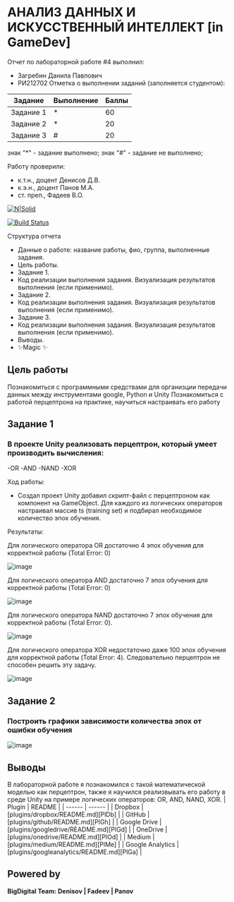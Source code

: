 # АНАЛИЗ ДАННЫХ И ИСКУССТВЕННЫЙ ИНТЕЛЛЕКТ [in GameDev]
Отчет по лабораторной работе #4 выполнил:
- Загребин Данила Павлович
- РИ212702
Отметка о выполнении заданий (заполняется студентом):

| Задание | Выполнение | Баллы |
| ------ | ------ | ------ |
| Задание 1 | * | 60 |
| Задание 2 | * | 20 |
| Задание 3 | # | 20 |

знак "*" - задание выполнено; знак "#" - задание не выполнено;

Работу проверили:
- к.т.н., доцент Денисов Д.В.
- к.э.н., доцент Панов М.А.
- ст. преп., Фадеев В.О.

[![N|Solid](https://cldup.com/dTxpPi9lDf.thumb.png)](https://nodesource.com/products/nsolid)

[![Build Status](https://travis-ci.org/joemccann/dillinger.svg?branch=master)](https://travis-ci.org/joemccann/dillinger)

Структура отчета

- Данные о работе: название работы, фио, группа, выполненные задания.
- Цель работы.
- Задание 1.
- Код реализации выполнения задания. Визуализация результатов выполнения (если применимо).
- Задание 2.
- Код реализации выполнения задания. Визуализация результатов выполнения (если применимо).
- Задание 3.
- Код реализации выполнения задания. Визуализация результатов выполнения (если применимо).
- Выводы.
- ✨Magic ✨

## Цель работы
Познакомиться с программными средствами для организции передачи данных между инструментами google, Python и Unity
Познакомиться с работой перцептрона на практике, научиться настраивать его работу

## Задание 1
### В проекте Unity реализовать перцептрон, который умеет производить вычисления:
-OR
-AND
-NAND
-XOR

Ход работы:
- Создал проект Unity добавил скрипт-файл с перцептроном как компонент на GameObject. 
Для каждого из логических операторов настраивал массив ts (training set) и подбирал необходимое количество эпох обучения.

Результаты:

Для логического оператора OR достаточно 4 эпох обучения для корректной работы (Total Error: 0)
 
![image](https://user-images.githubusercontent.com/114522298/204098084-edaf9cc7-3362-4d00-9bb3-21a6fb6bc96c.png)

Для логического оператора AND достаточно 7 эпох обучения для корректной работы (Total Error: 0)

![image](https://user-images.githubusercontent.com/114522298/204098155-d88c15fc-5c44-44d9-8136-866a5f3a52cf.png)

Для логического оператора NAND достаточно 7 эпох обучения для корректной работы (Total Error: 0).

![image](https://user-images.githubusercontent.com/114522298/204098199-b9278142-0919-436c-9e5a-6c99e5fa14c0.png)

Для логического оператора XOR недостаточно даже 100 эпох обучения для корректной работы (Total Error: 4). Следовательно перцептрон не способен решить эту задачу.

![image](https://user-images.githubusercontent.com/114522298/204098168-4fd04fa2-ac0d-4540-891d-5496772c4fbb.png)

## Задание 2
### Построить графики зависимости количества эпох от ошибки обучения

![image](https://user-images.githubusercontent.com/114522298/204098296-5dc7bea8-95bf-43d9-8366-398d8ba3783d.png)


## Выводы

В лабораторной работе я познакомился с такой математической моделью как перцептрон, также я научился реализвывать его работу в среде Unity
на примере логических операторов: OR, AND, NAND, XOR.
| Plugin | README |
| ------ | ------ |
| Dropbox | [plugins/dropbox/README.md][PlDb] |
| GitHub | [plugins/github/README.md][PlGh] |
| Google Drive | [plugins/googledrive/README.md][PlGd] |
| OneDrive | [plugins/onedrive/README.md][PlOd] |
| Medium | [plugins/medium/README.md][PlMe] |
| Google Analytics | [plugins/googleanalytics/README.md][PlGa] |

## Powered by

**BigDigital Team: Denisov | Fadeev | Panov**
